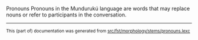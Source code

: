 Pronouns
Pronouns in the Mundurukú language are words that may replace nouns or refer to participants in the conversation.

* * *

<small>This (part of) documentation was generated from [src/fst/morphology/stems/pronouns.lexc](https://github.com/giellalt/lang-myu/blob/main/src/fst/morphology/stems/pronouns.lexc)</small>
